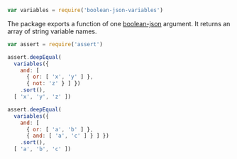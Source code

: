```javascript
var variables = require('boolean-json-variables')
```

The package exports a function of one [boolean-json](https://npmjs.com/packages/boolean-json-schema) argument. It returns an array of string variable names.

```javascript
var assert = require('assert')

assert.deepEqual(
  variables({
    and: [
      { or: [ 'x', 'y' ] },
      { not: 'z' } ] })
    .sort(),
  [ 'x', 'y', 'z' ])

assert.deepEqual(
  variables({
    and: [
      { or: [ 'a', 'b' ] },
      { and: [ 'a', 'c' ] } ] })
    .sort(),
  [ 'a', 'b', 'c' ])
```
